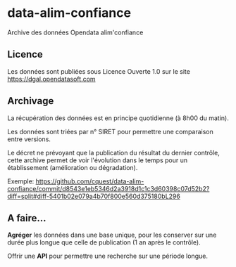 # data-alim-confiance
Archive des données Opendata alim'confiance

## Licence

Les données sont publiées sous Licence Ouverte 1.0 sur le site https://dgal.opendatasoft.com

## Archivage

La récupération des données est en principe quotidienne (à 8h00 du matin).

Les données sont triées par n° SIRET pour permettre une comparaison entre versions.

Le décret ne prévoyant que la publication du résultat du dernier contrôle, cette archive permet de voir l'évolution dans le temps pour un établissement (amélioration ou dégradation).

Exemple: https://github.com/cquest/data-alim-confiance/commit/d8543e1eb5346d2a3918d1c1c3d60398c07d52b2?diff=split#diff-5401b02e079a4b70f800e560d375180bL296

## A faire...

**Agréger** les données dans une base unique, pour les conserver sur une durée plus longue que celle de publication (1 an après le contrôle).

Offrir une **API** pour permettre une recherche sur une période longue.
